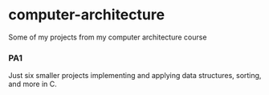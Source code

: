 # computer-architecture
Some of my projects from my computer architecture course
### PA1 ###
Just six smaller projects implementing and applying data structures, sorting, and more in C.
